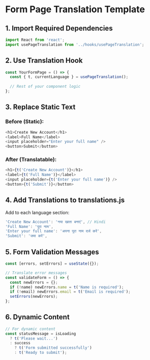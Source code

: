 # Form Page Translation Template

## 1. Import Required Dependencies

```javascript
import React from 'react';
import usePageTranslation from '../hooks/usePageTranslation';
```

## 2. Use Translation Hook

```javascript
const YourFormPage = () => {
  const { t, currentLanguage } = usePageTranslation();
  
  // Rest of your component logic
};
```

## 3. Replace Static Text

### Before (Static):
```javascript
<h1>Create New Account</h1>
<label>Full Name</label>
<input placeholder="Enter your full name" />
<button>Submit</button>
```

### After (Translatable):
```javascript
<h1>{t('Create New Account')}</h1>
<label>{t('Full Name')}</label>
<input placeholder={t('Enter your full name')} />
<button>{t('Submit')}</button>
```

## 4. Add Translations to translations.js

Add to each language section:
```javascript
'Create New Account': 'नया खाता बनाएं', // Hindi
'Full Name': 'पूरा नाम',
'Enter your full name': 'अपना पूरा नाम दर्ज करें',
'Submit': 'जमा करें',
```

## 5. Form Validation Messages

```javascript
const [errors, setErrors] = useState({});

// Translate error messages
const validateForm = () => {
  const newErrors = {};
  if (!name) newErrors.name = t('Name is required');
  if (!email) newErrors.email = t('Email is required');
  setErrors(newErrors);
};
```

## 6. Dynamic Content

```javascript
// For dynamic content
const statusMessage = isLoading 
  ? t('Please wait...') 
  : success 
    ? t('Form submitted successfully') 
    : t('Ready to submit');
```